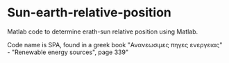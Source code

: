 # Sun-earth-relative-position
Matlab code to determine erath-sun relative position using Matlab.

Code name is SPA, found in a greek book "Ανανεωσιμες πηγες ενεργειας" - "Renewable energy sources", page 339"
